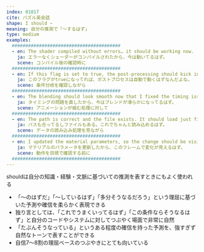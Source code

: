 ```yaml
---
index: 01017
cite: パズル英会話
shape: I should ~
meaning: 自分の推測で「〜するはず」
type: medium
examples:
  ########################################
  - en: The shader compiled without errors… it should be working now.
    ja: エラーなくシェーダーがコンパイルされたから、今は動いてるはず。
    scene: コンパイル後の確認時に
  ########################################
  - en: If this flag is set to true, the post-processing should kick in automatically.
    ja: このフラグがtrueになってれば、ポストプロセスは自動で動くはずなんだよな。
    scene: 条件分岐を確認しながら
  ########################################
  - en: The blending should look smooth now that I fixed the timing issue.
    ja: タイミングの問題を直したから、今はブレンドが滑らかになってるはず。
    scene: アニメーションが絡む処理に対して
  ########################################
  - en: The path is correct and the file exists. It should load just fine.
    ja: パスも合ってるしファイルもある。これでちゃんと読み込めるはず。
    scene: データの読み込み処理を見ながら
  ########################################
  - en: I updated the material parameters, so the change should be visible in this frame.
    ja: マテリアルのパラメータを更新したから、このフレームで変化が見えるはず。
    scene: 動作を目視で確認する前に
  ########################################
---
```


shouldは自分の知識・経験・文脈に基づいての推測を表すときにもよく使われる

- 「〜のはずだ」「〜しているはず」「多分そうなるだろう」という理屈に基づいた予測や確信を柔らかく表現できる
- 独り言としては、「これでうまくいってるはず」「この条件ならそうなるはず」と自分のコードやシステムに対してつぶやく場面で非常に自然
- 「たぶんそうなっている」というある程度の確信を持った予測を、強すぎず自然なトーンで表すことができる
- 自信7〜8割の理屈ベースのつぶやきにとても向いている
